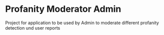 # Profanity Moderator Admin

Project for application to be used by Admin to moderate different profanity detection und user reports
